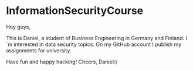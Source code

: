 # InformationSecurityCourse

Hey guys, 

This is Daniel, a student of Business Engineering in Germany and Finland. I´m interested in data security topics. On my GitHub account I publish my assignments for university. 

Have fun and happy hacking! 
Cheers, Daniel:)

